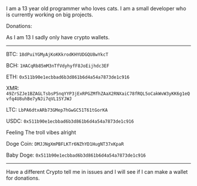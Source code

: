 I am a 13 year old programmer who loves cats. I am a small developer who is currently working on big projects.

Donations:

As I am 13 I sadly only have crypto wallets.

----------------------------------------------------

BTC: ```18dPuiYGMyAjKoKKkrodKHYUDGQU8wYkcT```

BCH: ```1HACqRb85mM3nTfVdyhyfF8JoEijhdc3EF```

ETH: ```0x511b90e1ecbbad6b3d861b6d4a54a7873de1c916```

XMR: ```49ZrSZJe1BZAGLTsbsP5nqYYP3jExRPGZMfhZAaX2RNXaiC78fRQL5oCakWvW3yKK6g1eQvfq4U8uhBe7yNJi7qVL1SYJWJ```

LTC: ```LbPA6dtxARb73GMep7hGwGC51T61tGorKA```

USDC: ```0x511b90e1ecbbad6b3d861b6d4a54a7873de1c916```

Feeling The troll vibes alright

Doge Coin: ```DMJJNgXmPBFLKTr6NZhYD1HugNT37xKpaR```

Baby Doge: ```0x511b90e1ecbbad6b3d861b6d4a54a7873de1c916```

----------------------------------------------------

Have a different Crypto tell me in issues and I will see if I can make a wallet for donations.

